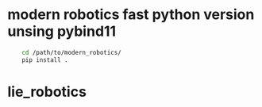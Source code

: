# modern robotics fast python version unsing pybind11
```bash
    cd /path/to/modern_robotics/
    pip install .
```
# lie_robotics

